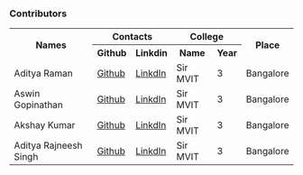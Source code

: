 ### Contributors

<table class="tg">
  <tr>
    <th rowspan="2" colspan="1">Names</th>
    <th colspan="2">Contacts</th>
    <th colspan="2">College</th>
    <th rowspan="2" colspan="1">Place</th>
  </tr>
  <tr>
    <th>Github</th>
    <th>Linkdin</th>
    <th>Name</th>
    <th>Year</th>
  </tr>
  <tr>
    <td>Aditya Raman</td>
    <td><a href="https://github.com/ramanaditya">Github</a></td>
    <td><a href="https://www.linkedin.com/in/ramanaditya/">LinkdIn</a></td>
    <td>Sir MVIT</td>
    <td>3</td>
    <td>Bangalore</td>
  </tr>
  <tr>
    <td >Aswin Gopinathan</td>
    <td ><a href="https://github.com/infiniteoverflow">Github</a></td>
    <td ><a href="https://www.linkedin.com/in/aswin-gopinathan-69556716a/">LinkdIn</a></td>
    <td >Sir MVIT</td>
    <td >3</td>
    <td >Bangalore</td>
  </tr>
  <tr>
    <td >Akshay Kumar</td>
    <td ><a href="https://github.com/AkshayKumar007">Github</a></td>
    <td ><a href="https://www.linkedin.com/in/akshay-kumar-b8025a130/">LinkdIn</a></td>
    <td >Sir MVIT</td>
    <td >3</td>
    <td >Bangalore</td>
  </tr>
  <tr>
    <td >Aditya Rajneesh Singh</td>
    <td ><a href="https://github.com/AdityaSingh17">Github</a></td>
    <td ><a href="https://www.linkedin.com/in/adityarajneeshsingh/">LinkdIn</a></td>
    <td >Sir MVIT</td>
    <td >3</td>
    <td >Bangalore</td>
  </tr>
</table>

